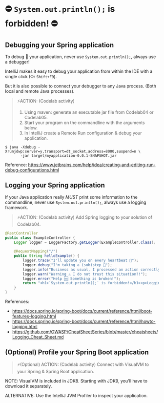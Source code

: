 # ⛔ `System.out.println();` is forbidden! ⛔

## Debugging your Spring application
To debug 🐞 your application, never use `System.out.println();`, always use a debugger!

IntelliJ makes it easy to debug your application from within the IDE with a single click (Or `Shift+F9`).

But it is also possible to connect your debugger to any Java process.
(Both local and remote Java processes).

> ⚡️ACTION: (Codelab activity)
> 1. Using maven: generate an executable jar file from Codelab04 or Codelab05.
> 2. Start your  program on the commandline with the arguments below.
> 3. In IntelliJ create a Remote Run configuration & debug your application.
````
$ java -Xdebug -Xrunjdwp:server=y,transport=dt_socket,address=8000,suspend=n \
       -jar target/myapplication-0.0.1-SNAPSHOT.jar
````
Reference: https://www.jetbrains.com/help/idea/creating-and-editing-run-debug-configurations.html

## Logging your Spring application
If your Java application really _MUST_ print some information to the commandline, never use `System.out.println();`, always use a logging framework.

> ⚡️ACTION: (Codelab activity)
> Add Spring logging to your solution of Codelab04.

````java
@RestController
public class ExampleController {
    Logger logger = LoggerFactory.getLogger(ExampleController.class);
 
    @RequestMapping("/")
    public String helloExample() {
        logger.trace("I'll update you on every heartbeat 💓");
        logger.debug("I'm taking a (sub)step 🚶");
        logger.info("Business as usual, I processed an action correctly");
        logger.warn("Warning ⚠ I do not trust this situation?!");
        logger.error("Help 🆘 Something is broken!");
        return "<h1>`System.out.println();` is forbidden!</h1><p>Logging for the win!</p>";
    }
}
````

References:
- https://docs.spring.io/spring-boot/docs/current/reference/html/boot-features-logging.html
- https://docs.spring.io/spring-boot/docs/current/reference/html/howto-logging.html
- https://github.com/OWASP/CheatSheetSeries/blob/master/cheatsheets/Logging_Cheat_Sheet.md


## (Optional) Profile your Spring Boot application
> ⚡️(Optional) ACTION: (Codelab activity) Connect with VisualVM to your Spring & Spring Boot application.

NOTE: VisualVM is included in JDK8. Starting with JDK9, you'll have to download it separately.

ALTERNATIVE: Use the IntelliJ JVM Profiler to inspect your application.